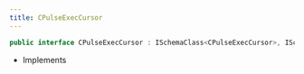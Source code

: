 ```yaml
---
title: CPulseExecCursor
---
```


```csharp
public interface CPulseExecCursor : ISchemaClass<CPulseExecCursor>, ISchemaField, ISchemaClass, INativeHandle
```

- Implements

